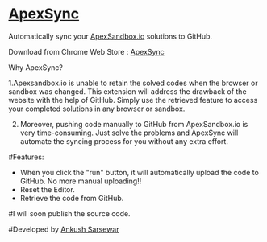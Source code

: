 # [ApexSync](https://chrome.google.com/webstore/detail/apexsync/fnhpgladlghhekaggcolmidhinhckheh)
Automatically sync your [ApexSandbox.io](https://www.apexsandbox.io/) solutions to GitHub.

Download from Chrome Web Store : [ApexSync](https://chrome.google.com/webstore/detail/apexsync/fnhpgladlghhekaggcolmidhinhckheh)

Why ApexSync?
 
1.Apexsandbox.io is unable to retain the solved codes when the browser or sandbox was changed. This extension will address the drawback of the website with the help of GitHub.
Simply use the retrieved feature to access your completed solutions in any browser or sandbox.

2. Moreover, pushing code manually to GitHub from ApexSandbox.io is very time-consuming. Just solve the problems and ApexSync will automate the syncing process for you without any extra effort.



#Features:
- When you click the "run" button, it will automatically upload the code to GitHub. No more manual uploading!!
- Reset the Editor.
- Retrieve the code from GitHub.

#I will soon publish the source code. 

#Developed by [Ankush Sarsewar](https://github.com/Sarsewar/)
